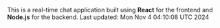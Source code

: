 This is a real-time chat application built using **React** for the frontend and **Node.js** for the backend.
Last updated: Mon Nov  4 04:10:08 UTC 2024
